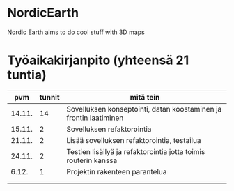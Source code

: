 # NordicEarth

Nordic Earth aims to do cool stuff with 3D maps

# Työaikakirjanpito (yhteensä 21 tuntia)

| pvm    | tunnit | mitä tein                                                         |
|--------|--------|-------------------------------------------------------------------|
| 14.11. | 14     | Sovelluksen konseptointi, datan koostaminen ja frontin laatiminen |
| 15.11. | 2      | Sovelluksen refaktorointia                                        |
| 21.11. | 2      | Lisää sovelluksen refaktorointia, testailua                       |
| 24.11. | 2      | Testien lisäilyä ja refaktorointia jotta toimis routerin kanssa   |
| 6.12.  | 1      | Projektin rakenteen parantelua                                    |
|        |        |                                                                   |
|        |        |                                                                   |